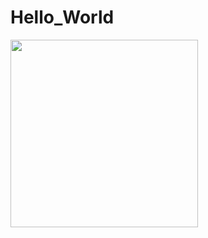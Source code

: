 # Hello_World

<img src = "https://user-images.githubusercontent.com/70666097/124074224-210a7500-da7e-11eb-9f46-a3f46c0f36b0.png" width="300" height="300">
